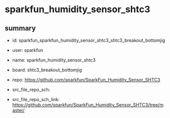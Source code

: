 # sparkfun_humidity_sensor_shtc3
 
## summary 
* id: sparkfun_sparkfun_humidity_sensor_shtc3_shtc3_breakout_bottomjig
* user: sparkfun
* name: sparkfun_humidity_sensor_shtc3
* board: shtc3_breakout_bottomjig
* repo: https://github.com/sparkfun/SparkFun_Humidity_Sensor_SHTC3



* src_file_repo_sch: 
* src_file_repo_sch_link: https://github.com/sparkfun/SparkFun_Humidity_Sensor_SHTC3/tree/master/




